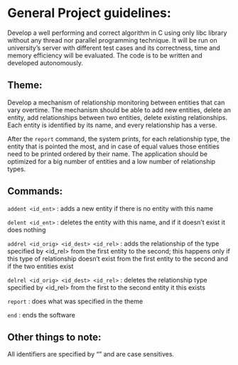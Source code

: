 # General Project guidelines:
Develop a well performing and correct algorithm in C using only libc library without any thread nor parallel programming technique. It will be run on university’s server with different test cases and its correctness, time and memory efficiency will be evaluated. The code is to be written and developed autonomously.
## Theme:
Develop a mechanism of relationship monitoring between entities that can vary overtime. 
The mechanism should be able to add new entities, delete an entity, add relationships between two entities, 
delete existing relationships. Each entity is identified by its name, and every relationship has a verse. 

After the `report` command, the system prints, for each relationship type, the entity that is pointed the most, 
and in case of equal values those entities need to be printed ordered by their name. The application should be optimized 
for a big number of entities and a low number of relationship types.

## Commands:

`addent <id_ent>` : adds a new entity if there is no entity with this name

`delent <id_ent>` : deletes the entity with this name, and if it doesn’t exist it does nothing

`addrel <id_orig> <id_dest> <id_rel>` : adds the relationship of the type specified by <id_rel> from the first entity to the second; 
this happens only if this type of relationship doesn’t exist from the first entity to the second and if the two entities exist

`delrel <id_orig> <id_dest> <id_rel>` : deletes the relationship type specified by <id_rel> from the first to the 
second entity it this exists

`report` : does what was specified in the theme

`end` : ends the software

## Other things to note: 

All identifiers are specified by “” and are case sensitives.
